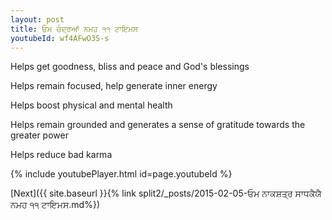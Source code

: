 ```yaml
---
layout: post
title: ਓਮ ਚੰਦ੍ਰਆਂ ਨਮਹ ੧੧ ਟਾਇਮਸ
youtubeId: wf4AFwO3S-s
---
```

 
 
Helps get goodness, bliss and peace and God's blessings
 
Helps remain focused, help generate inner energy 
 
Helps boost physical and mental health 
 
Helps remain grounded and generates a sense of gratitude towards the greater power 
 
Helps reduce bad karma
 
 
 
 


{% include youtubePlayer.html id=page.youtubeId %}
 
[Next]({{ site.baseurl }}{% link  split2/_posts/2015-02-05-ਓਮ ਨਾਕਸ਼ਤ੍ਰ ਸਾਧਕੈਯੈ ਨਮਹ ੧੧ ਟਾਇਮਸ.md%})
 
